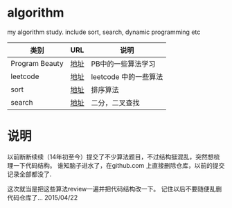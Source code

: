 # algorithm
my algorithm study. include sort, search, dynamic programming etc

|类别|URL |说明|
|----|----|---|
|Program Beauty|[地址][1]|PB中的一些算法学习|
|leetcode|[地址][2]|leetcode 中的一些算法|
|sort|[地址][3]|排序算法|
|search|[地址][4]|二分，二叉查找|



# 说明
以前断断续续（14年初至今）提交了不少算法题目，不过结构挺混乱，突然想梳理一下代码结构。
谁知脑子进水了，在github.com 上直接删除仓库，以前的提交记录全部都没了.

这次就当是把这些算法review一遍并把代码结构改一下。 记住以后不要随便乱删代码仓库了...
2015/04/22


[1]: https://github.com/jinfenglee/algorithm/tree/master/algorithm/src/com/jinfenglee/programmingbeauty
[2]:https://github.com/jinfenglee/algorithm/tree/master/algorithm/src/com/jinfenglee/leetcode
[3]:https://github.com/jinfenglee/algorithm/tree/master/algorithm/src/com/jinfenglee/sort
[4]:https://github.com/jinfenglee/algorithm/tree/master/algorithm/src/com/jinfenglee/search
